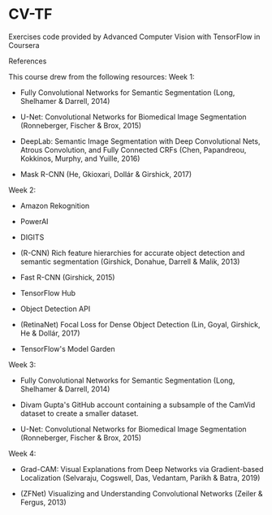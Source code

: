 # CV-TF
Exercises code provided by Advanced Computer Vision with TensorFlow in Coursera

References

This course drew from the following resources:
Week 1:

- Fully Convolutional Networks for Semantic Segmentation (Long, Shelhamer & Darrell, 2014)

- U-Net: Convolutional Networks for Biomedical Image Segmentation (Ronneberger, Fischer & Brox, 2015)

- DeepLab: Semantic Image Segmentation with Deep Convolutional Nets, Atrous Convolution, and Fully Connected CRFs
  (Chen, Papandreou, Kokkinos, Murphy, and Yuille, 2016)

- Mask R-CNN (He, Gkioxari, Dollár & Girshick, 2017)

Week 2:

- Amazon Rekognition

- PowerAI

- DIGITS

- (R-CNN) Rich feature hierarchies for accurate object detection and semantic segmentation (Girshick, Donahue, Darrell &
  Malik, 2013)

- Fast R-CNN (Girshick, 2015)

- TensorFlow Hub

- Object Detection API

- (RetinaNet) Focal Loss for Dense Object Detection (Lin, Goyal, Girshick, He &  Dollár, 2017)

- TensorFlow's Model Garden

Week 3:

- Fully Convolutional Networks for Semantic Segmentation (Long, Shelhamer & Darrell, 2014)

- Divam Gupta's GitHub account containing a subsample of the CamVid dataset to create a smaller dataset.

- U-Net: Convolutional Networks for Biomedical Image Segmentation (Ronneberger, Fischer & Brox, 2015)

Week 4:

 - Grad-CAM: Visual Explanations from Deep Networks via Gradient-based Localization (Selvaraju, Cogswell, Das, Vedantam,
  Parikh & Batra, 2019)

- (ZFNet) Visualizing and Understanding Convolutional Networks (Zeiler & Fergus, 2013)

